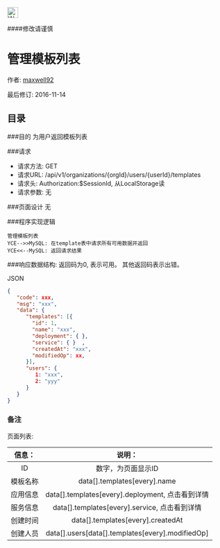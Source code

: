 <img src="http://kubernetes.io/kubernetes/img/warning.png" alt="WARNING" width="25" height="25"> 

####修改请谨慎

管理模板列表
==============

作者: [maxwell92](https://github.com/maxwell92)

最后修订: 2016-11-14

目录
--------------
###目的
为用户返回模板列表

###请求

* 请求方法: GET 
* 请求URL: /api/v1/organizations/{orgId}/users/{userId}/templates
* 请求头: Authorization:$SessionId, 从LocalStorage读  
* 请求参数: 
无


###页面设计 
无


###程序实现逻辑
```Title: 
管理模板列表
YCE-->>MySQL: 在template表中请求所有可用数据并返回  
YCE<<--MySQL: 返回请求结果 
```

###响应数据结构: 
返回码为0, 表示可用。
其他返回码表示出错。

JSON
```json
{
   "code": xxx,
   "msg": "xxx",
   "data": {
      "templates": [{
        "id": 1,
        "name": "xxx",
        "deployment": { },
        "service": { }  ,
        "createdAt": "xxx",
        "modifiedOp": xx,
      }],
      "users": {
         1: "xxx",
         2: "yyy"
      }
   } 
}
```
### 备注

页面列表:

|信息：         |  说明：|
|:------------:|:--------------:|
|ID            |  数字，为页面显示ID|
|模板名称       |  data[].templates[every].name |
|应用信息       |  data[].templates[every].deployment, 点击看到详情 | 
|服务信息       |  data[].templates[every].service, 点击看到详情 |
|创建时间       |  data[].templates[every].createdAt |
|创建人员       |  data[].users[data[].templates[every].modifiedOp] |

